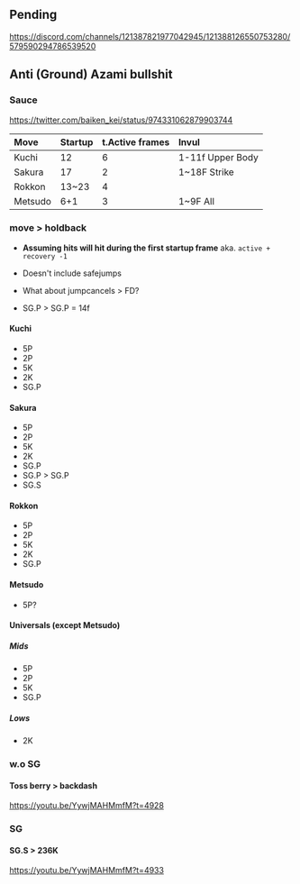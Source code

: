 

## Pending

https://discord.com/channels/121387821977042945/121388126550753280/579590294786539520

## Anti (Ground) Azami bullshit

### Sauce

https://twitter.com/baiken_kei/status/974331062879903744


| Move    | Startup | t.Active frames | Invul            |
|:--------|:--------|:----------------|:-----------------|
| Kuchi   | 12      | 6               | 1-11f Upper Body |
| Sakura  | 17      | 2               | 1~18F Strike     |
| Rokkon  | 13~23   | 4               |                  |
| Metsudo | 6+1     | 3               | 1~9F All         |

### move > holdback

- **Assuming hits will hit during the first startup frame** aka. `active + recovery -1`

- Doesn't include safejumps

- What about jumpcancels > FD?

- SG.P > SG.P = 14f 

#### Kuchi

- 5P
- 2P
- 5K
- 2K
- SG.P

#### Sakura

- 5P
- 2P
- 5K
- 2K
- SG.P
- SG.P > SG.P
- SG.S
#### Rokkon

- 5P
- 2P
- 5K
- 2K
- SG.P

#### Metsudo

- 5P?

#### Universals (except Metsudo)

##### Mids

- 5P
- 2P
- 5K
- SG.P

##### Lows

- 2K

### w.o SG

#### Toss berry > backdash

https://youtu.be/YywjMAHMmfM?t=4928

### SG

#### SG.S > 236K

https://youtu.be/YywjMAHMmfM?t=4933


